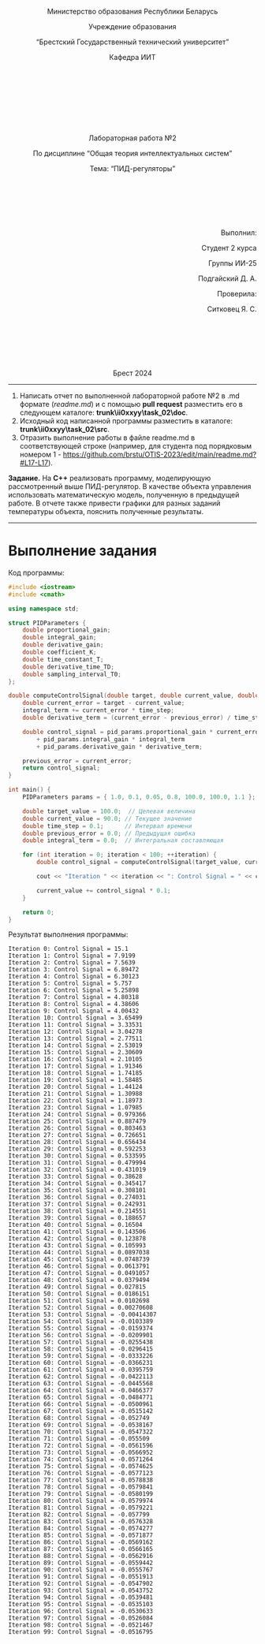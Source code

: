 <p align="center"> Министерство образования Республики Беларусь</p>
<p align="center">Учреждение образования</p>
<p align="center">“Брестский Государственный технический университет”</p>
<p align="center">Кафедра ИИТ</p>
<br><br><br><br><br><br><br>
<p align="center">Лабораторная работа №2</p>
<p align="center">По дисциплине “Общая теория интеллектуальных систем”</p>
<p align="center">Тема: “ПИД-регуляторы”</p>
<br><br><br><br><br>
<p align="right">Выполнил:</p>
<p align="right">Студент 2 курса</p>
<p align="right">Группы ИИ-25</p>
<p align="right">Подгайский Д. А.</p>
<p align="right">Проверила:</p>
<p align="right">Ситковец Я. С.</p>
<br><br><br><br><br>
<p align="center">Брест 2024</p>

---

1. Написать отчет по выполненной лабораторной работе №2 в .md формате (*readme.md*) и с помощью **pull request** разместить его в следующем каталоге: **trunk\ii0xxyy\task_02\doc**.
2. Исходный код написанной программы разместить в каталоге: **trunk\ii0xxyy\task_02\src**.
3. Отразить выполнение работы в файле readme.md в соответствующей строке (например, для студента под порядковым номером 1 - https://github.com/brstu/OTIS-2023/edit/main/readme.md?#L17-L17).

**Задание.**
На **C++** реализовать программу, моделирующую рассмотренный выше ПИД-регулятор.  В качестве объекта управления использовать математическую модель, полученную в предыдущей работе.
В отчете также привести графики для разных заданий температуры объекта, пояснить полученные результаты.

---

# Выполнение задания #

Код программы:
```C++
#include <iostream>
#include <cmath>

using namespace std;

struct PIDParameters {
    double proportional_gain;
    double integral_gain;
    double derivative_gain;
    double coefficient_K;
    double time_constant_T;
    double derivative_time_TD;
    double sampling_interval_T0;
};

double computeControlSignal(double target, double current_value, double time_step, PIDParameters& pid_params, double& previous_error, double& integral_term) {
    double current_error = target - current_value;
    integral_term += current_error * time_step;
    double derivative_term = (current_error - previous_error) / time_step;

    double control_signal = pid_params.proportional_gain * current_error
        + pid_params.integral_gain * integral_term
        + pid_params.derivative_gain * derivative_term;

    previous_error = current_error;
    return control_signal;
}

int main() {
    PIDParameters params = { 1.0, 0.1, 0.05, 0.8, 100.0, 100.0, 1.1 };

    double target_value = 100.0;  // Целевая величина
    double current_value = 90.0; // Текущее значение
    double time_step = 0.1;      // Интервал времени
    double previous_error = 0.0; // Предыдущая ошибка
    double integral_term = 0.0;  // Интегральная составляющая

    for (int iteration = 0; iteration < 100; ++iteration) {
        double control_signal = computeControlSignal(target_value, current_value, time_step, params, previous_error, integral_term);

        cout << "Iteration " << iteration << ": Control Signal = " << control_signal << endl;

        current_value += control_signal * 0.1;
    }

    return 0;
}
```

Результат выполнения программы:

```
Iteration 0: Control Signal = 15.1
Iteration 1: Control Signal = 7.9199
Iteration 2: Control Signal = 7.5639
Iteration 3: Control Signal = 6.89472
Iteration 4: Control Signal = 6.30123
Iteration 5: Control Signal = 5.757
Iteration 6: Control Signal = 5.25898
Iteration 7: Control Signal = 4.80318
Iteration 8: Control Signal = 4.38606
Iteration 9: Control Signal = 4.00432
Iteration 10: Control Signal = 3.65499
Iteration 11: Control Signal = 3.33531
Iteration 12: Control Signal = 3.04278
Iteration 13: Control Signal = 2.77511
Iteration 14: Control Signal = 2.53019
Iteration 15: Control Signal = 2.30609
Iteration 16: Control Signal = 2.10105
Iteration 17: Control Signal = 1.91346
Iteration 18: Control Signal = 1.74185
Iteration 19: Control Signal = 1.58485
Iteration 20: Control Signal = 1.44124
Iteration 21: Control Signal = 1.30988
Iteration 22: Control Signal = 1.18973
Iteration 23: Control Signal = 1.07985
Iteration 24: Control Signal = 0.979366
Iteration 25: Control Signal = 0.887479
Iteration 26: Control Signal = 0.803463
Iteration 27: Control Signal = 0.726651
Iteration 28: Control Signal = 0.656434
Iteration 29: Control Signal = 0.592253
Iteration 30: Control Signal = 0.533595
Iteration 31: Control Signal = 0.479994
Iteration 32: Control Signal = 0.431019
Iteration 33: Control Signal = 0.38628
Iteration 34: Control Signal = 0.345417
Iteration 35: Control Signal = 0.308101
Iteration 36: Control Signal = 0.274031
Iteration 37: Control Signal = 0.242931
Iteration 38: Control Signal = 0.214551
Iteration 39: Control Signal = 0.188657
Iteration 40: Control Signal = 0.16504
Iteration 41: Control Signal = 0.143506
Iteration 42: Control Signal = 0.123878
Iteration 43: Control Signal = 0.105993
Iteration 44: Control Signal = 0.0897038
Iteration 45: Control Signal = 0.0748739
Iteration 46: Control Signal = 0.0613791
Iteration 47: Control Signal = 0.0491057
Iteration 48: Control Signal = 0.0379494
Iteration 49: Control Signal = 0.027815
Iteration 50: Control Signal = 0.0186151
Iteration 51: Control Signal = 0.0102698
Iteration 52: Control Signal = 0.00270608
Iteration 53: Control Signal = -0.00414307
Iteration 54: Control Signal = -0.0103389
Iteration 55: Control Signal = -0.0159374
Iteration 56: Control Signal = -0.0209901
Iteration 57: Control Signal = -0.0255438
Iteration 58: Control Signal = -0.0296415
Iteration 59: Control Signal = -0.0333226
Iteration 60: Control Signal = -0.0366231
Iteration 61: Control Signal = -0.0395759
Iteration 62: Control Signal = -0.0422113
Iteration 63: Control Signal = -0.0445568
Iteration 64: Control Signal = -0.0466377
Iteration 65: Control Signal = -0.0484771
Iteration 66: Control Signal = -0.0500961
Iteration 67: Control Signal = -0.0515142
Iteration 68: Control Signal = -0.052749
Iteration 69: Control Signal = -0.0538167
Iteration 70: Control Signal = -0.0547322
Iteration 71: Control Signal = -0.055509
Iteration 72: Control Signal = -0.0561596
Iteration 73: Control Signal = -0.0566952
Iteration 74: Control Signal = -0.0571264
Iteration 75: Control Signal = -0.0574625
Iteration 76: Control Signal = -0.0577123
Iteration 77: Control Signal = -0.0578838
Iteration 78: Control Signal = -0.0579841
Iteration 79: Control Signal = -0.0580199
Iteration 80: Control Signal = -0.0579974
Iteration 81: Control Signal = -0.0579221
Iteration 82: Control Signal = -0.057799
Iteration 83: Control Signal = -0.0576328
Iteration 84: Control Signal = -0.0574277
Iteration 85: Control Signal = -0.0571877
Iteration 86: Control Signal = -0.0569162
Iteration 87: Control Signal = -0.0566165
Iteration 88: Control Signal = -0.0562916
Iteration 89: Control Signal = -0.0559442
Iteration 90: Control Signal = -0.0555767
Iteration 91: Control Signal = -0.0551913
Iteration 92: Control Signal = -0.0547902
Iteration 93: Control Signal = -0.0543752
Iteration 94: Control Signal = -0.0539481
Iteration 95: Control Signal = -0.0535103
Iteration 96: Control Signal = -0.0530633
Iteration 97: Control Signal = -0.0526084
Iteration 98: Control Signal = -0.0521467
Iteration 99: Control Signal = -0.0516795
```